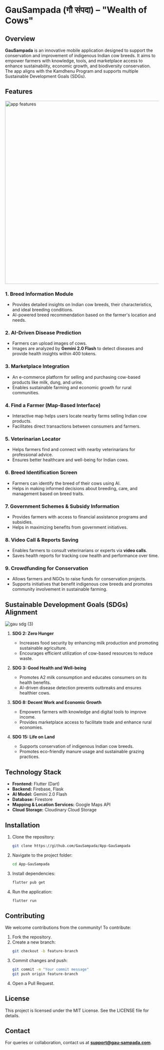 # GauSampada (गौ संपदा) – "Wealth of Cows"

## Overview
**GauSampada** is an innovative mobile application designed to support the conservation and improvement of indigenous Indian cow breeds. It aims to empower farmers with knowledge, tools, and marketplace access to enhance sustainability, economic growth, and biodiversity conservation. The app aligns with the Kamdhenu Program and supports multiple Sustainable Development Goals (SDGs).


## Features

<img src="https://github.com/user-attachments/assets/8ab0b582-2e2d-4ac3-ae08-257623377c0a" alt="app features" width="1000" height="600">


### 1. **Breed Information Module**
   - Provides detailed insights on Indian cow breeds, their characteristics, and ideal breeding conditions.
   - AI-powered breed recommendation based on the farmer's location and needs.

### 2. **AI-Driven Disease Prediction**
   - Farmers can upload images of cows.
   - Images are analyzed by **Gemini 2.0 Flash** to detect diseases and provide health insights within 400 tokens.

### 3. **Marketplace Integration**
   - An e-commerce platform for selling and purchasing cow-based products like milk, dung, and urine.
   - Enables sustainable farming and economic growth for rural communities.

### 4. **Find a Farmer (Map-Based Interface)**
   - Interactive map helps users locate nearby farms selling Indian cow products.
   - Facilitates direct transactions between consumers and farmers.

### 5. **Veterinarian Locator**
   - Helps farmers find and connect with nearby veterinarians for professional advice.
   - Ensures better healthcare and well-being for Indian cows.

### 6. **Breed Identification Screen**
   - Farmers can identify the breed of their cows using AI.
   - Helps in making informed decisions about breeding, care, and management based on breed traits.

### 7. **Government Schemes & Subsidy Information**
   - Provides farmers with access to financial assistance programs and subsidies.
   - Helps in maximizing benefits from government initiatives.

### 8. **Video Call & Reports Saving**
   - Enables farmers to consult veterinarians or experts via **video calls**.
   - Saves health reports for tracking cow health and performance over time.

### 9. **Crowdfunding for Conservation**
   - Allows farmers and NGOs to raise funds for conservation projects.
   - Supports initiatives that benefit indigenous cow breeds and promotes community involvement in sustainable farming.


## Sustainable Development Goals (SDGs) Alignment

![gau sdg (3)](https://github.com/user-attachments/assets/0317f9d5-c4f1-431b-aaf4-607f1c841a70)


1. **SDG 2: Zero Hunger**  
   - Increases food security by enhancing milk production and promoting sustainable agriculture.
   - Encourages efficient utilization of cow-based resources to reduce waste.

2. **SDG 3: Good Health and Well-being**  
   - Promotes A2 milk consumption and educates consumers on its health benefits.
   - AI-driven disease detection prevents outbreaks and ensures healthier cows.

3. **SDG 8: Decent Work and Economic Growth**  
   - Empowers farmers with knowledge and digital tools to improve income.
   - Provides marketplace access to facilitate trade and enhance rural economies.

4. **SDG 15: Life on Land**  
   - Supports conservation of indigenous Indian cow breeds.
   - Promotes eco-friendly manure usage and sustainable grazing practices.

## Technology Stack
- **Frontend:** Flutter (Dart)
- **Backend:** Firebase, Flask
- **AI Model:** Gemini 2.0 Flash 
- **Database:** Firestore
- **Mapping & Location Services:** Google Maps API
- **Cloud Storage:** Cloudinary Cloud Storage

## Installation
1. Clone the repository:
   ```sh
   git clone https://github.com/GauSampada/App-GauSampada
   ```
2. Navigate to the project folder:
   ```sh
   cd App-GauSampada
   ```
3. Install dependencies:
   ```sh
   flutter pub get
   ```
4. Run the application:
   ```sh
   flutter run
   ```

## Contributing
We welcome contributions from the community! To contribute:
1. Fork the repository.
2. Create a new branch:
   ```sh
   git checkout -b feature-branch
   ```
3. Commit changes and push:
   ```sh
   git commit -m "Your commit message"
   git push origin feature-branch
   ```
4. Open a Pull Request.

## License
This project is licensed under the MIT License. See the LICENSE file for details.

## Contact
For queries or collaboration, contact us at **support@gau-sampada.com**.

